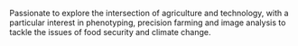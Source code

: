 Passionate to explore the intersection of agriculture and technology, with a particular interest in phenotyping, precision farming and image analysis to tackle the issues of food security and climate change.
